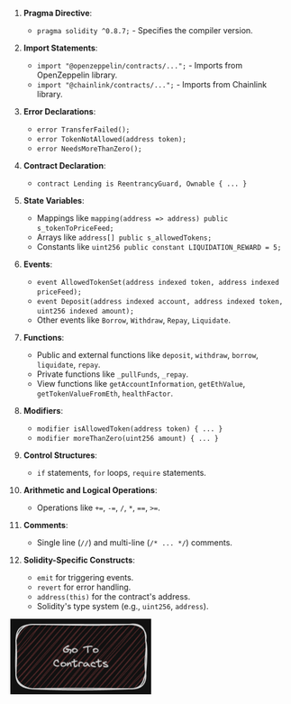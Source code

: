 
1. **Pragma Directive**: 
   - `pragma solidity ^0.8.7;` - Specifies the compiler version.

2. **Import Statements**: 
   - `import "@openzeppelin/contracts/...";` - Imports from OpenZeppelin library.
   - `import "@chainlink/contracts/...";` - Imports from Chainlink library.

3. **Error Declarations**: 
   - `error TransferFailed();`
   - `error TokenNotAllowed(address token);`
   - `error NeedsMoreThanZero();`

4. **Contract Declaration**: 
   - `contract Lending is ReentrancyGuard, Ownable { ... }`

5. **State Variables**: 
   - Mappings like `mapping(address => address) public s_tokenToPriceFeed;`
   - Arrays like `address[] public s_allowedTokens;`
   - Constants like `uint256 public constant LIQUIDATION_REWARD = 5;`

6. **Events**: 
   - `event AllowedTokenSet(address indexed token, address indexed priceFeed);`
   - `event Deposit(address indexed account, address indexed token, uint256 indexed amount);`
   - Other events like `Borrow`, `Withdraw`, `Repay`, `Liquidate`.

7. **Functions**: 
   - Public and external functions like `deposit`, `withdraw`, `borrow`, `liquidate`, `repay`.
   - Private functions like `_pullFunds`, `_repay`.
   - View functions like `getAccountInformation`, `getEthValue`, `getTokenValueFromEth`, `healthFactor`.

8. **Modifiers**: 
   - `modifier isAllowedToken(address token) { ... }`
   - `modifier moreThanZero(uint256 amount) { ... }`

9. **Control Structures**: 
   - `if` statements, `for` loops, `require` statements.

10. **Arithmetic and Logical Operations**: 
    - Operations like `+=`, `-=`, `/`, `*`, `==`, `>=`.

11. **Comments**: 
    - Single line (`//`) and multi-line (`/* ... */`) comments.

12. **Solidity-Specific Constructs**: 
    - `emit` for triggering events.
    - `revert` for error handling.
    - `address(this)` for the contract's address.
    - Solidity's type system (e.g., `uint256`, `address`).
    
[<img alt="start here" width="250px" src="../../images/contracts.png" />](./Readme.md)